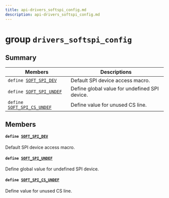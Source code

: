 ```yaml
---
title: api-drivers_softspi_config.md
description: api-drivers_softspi_config.md
---
```

# group `drivers_softspi_config` 

## Summary

 Members                        | Descriptions                                
--------------------------------|---------------------------------------------
`define `[`SOFT_SPI_DEV`](#group__drivers__softspi__config_1gab48d1df400b7fd0a990909729d356481)            | Default SPI device access macro.
`define `[`SOFT_SPI_UNDEF`](#group__drivers__softspi__config_1gaa91a96cb2fc087509b3194186d2f95a9)            | Define global value for undefined SPI device.
`define `[`SOFT_SPI_CS_UNDEF`](#group__drivers__softspi__config_1gad5588f6c5a72fbb9094a9575cc7800c9)            | Define value for unused CS line.

## Members

#### `define `[`SOFT_SPI_DEV`](#group__drivers__softspi__config_1gab48d1df400b7fd0a990909729d356481) 

Default SPI device access macro.

#### `define `[`SOFT_SPI_UNDEF`](#group__drivers__softspi__config_1gaa91a96cb2fc087509b3194186d2f95a9) 

Define global value for undefined SPI device.

#### `define `[`SOFT_SPI_CS_UNDEF`](#group__drivers__softspi__config_1gad5588f6c5a72fbb9094a9575cc7800c9) 

Define value for unused CS line.

